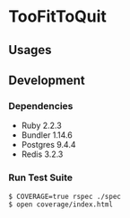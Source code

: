 # TooFitToQuit

## Usages

## Development

### Dependencies

* Ruby 2.2.3
* Bundler 1.14.6
* Postgres 9.4.4
* Redis 3.2.3

### Run Test Suite

```shell
$ COVERAGE=true rspec ./spec
$ open coverage/index.html
```
